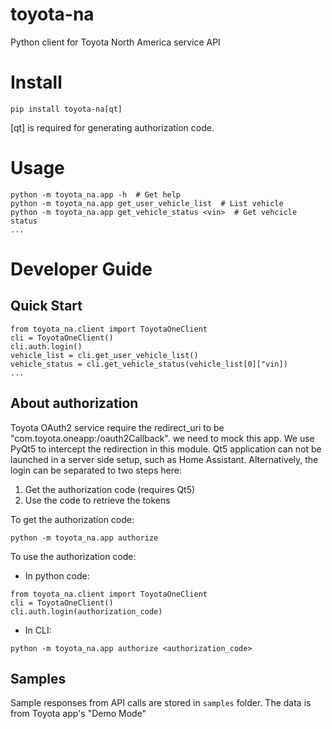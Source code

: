 # toyota-na
Python client for Toyota North America service API

# Install
```
pip install toyota-na[qt]
```
[qt] is required for generating authorization code.
# Usage
```
python -m toyota_na.app -h  # Get help
python -m toyota_na.app get_user_vehicle_list  # List vehicle
python -m toyota_na.app get_vehicle_status <vin>  # Get vehcicle status
...
```

# Developer Guide
## Quick Start
```
from toyota_na.client import ToyotaOneClient
cli = ToyotaOneClient()
cli.auth.login()
vehicle_list = cli.get_user_vehicle_list()
vehicle_status = cli.get_vehicle_status(vehicle_list[0]["vin])
...
```
## About authorization
Toyota OAuth2 service require the redirect_uri to be "com.toyota.oneapp:/oauth2Callback".
we need to mock this app. We use PyQt5 to intercept the redirection in this module.
Qt5 application can not be launched in a server side setup, such as Home Assistant.
Alternatively, the login can be separated to two steps here:
1. Get the authorization code (requires Qt5)
2. Use the code to retrieve the tokens


To get the authorization code:
```
python -m toyota_na.app authorize
```
To use the authorization code:
- In python code:
```
from toyota_na.client import ToyotaOneClient
cli = ToyotaOneClient()
cli.auth.login(authorization_code)
```
- In CLI:
```
python -m toyota_na.app authorize <authorization_code>
```
## Samples
Sample responses from API calls are stored in `samples` folder. The data is from Toyota app's "Demo Mode"